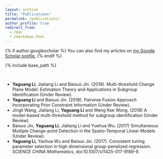 ```yaml
---
layout: archive
title: "Publications"
permalink: /publications/
author_profile: true
redirect_from:
  - /md/
  - /markdown.html
---
```


{% if author.googlescholar %}
  You can also find my articles on <u><a href="{{author.googlescholar}}">my Google Scholar profile</a>.</u>
{% endif %}

{% include base_path %}

<br />

* **Yaguang Li**, Jialiang Li and Baisuo Jin. (2018). Multi-threshold Change Plane Model: Estimation Theory and Applications in Subgroup Identification (Under Review).
* **Yaguang Li** and Baisuo Jin. (2018). Pairwise Fusion Approach Incorporating Prior Constraint Information (Under Review).
* Jingli Wang, Jialiang Li, **Yaguang Li** and Weng Kee Wong. (2018) A model-based multi-threshold method for subgroup identification (Under Review).
* Baisuo Jin, **Yaguang Li**, Jialiang Li and Yuehua Wu. (2017) Simultaneous Multiple Change-point Detection in the Spatio-Temporal Linear Models (Under Review).
* **Yaguang Li**, Yaohua Wu and Baisuo Jin. (2017). Consistent tuning parameter selection in high dimensional group-penalized regression. *SCIENCE CHINA Mathematics*, doi:10.1007/s11425-017-9189-9.

